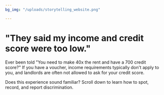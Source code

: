 ```yaml
---
bg_img: "/uploads/storytelling_website.png"

---
```

# "They said my income and credit score were too low."

Ever been told "You need to make 40x the rent and have a 700 credit score?" If you have a voucher, income requirements typically don't apply to you, and landlords are often not allowed to ask for your credit score.

Does this experience sound familiar? Scroll down to learn how to spot, record, and report discrimination.